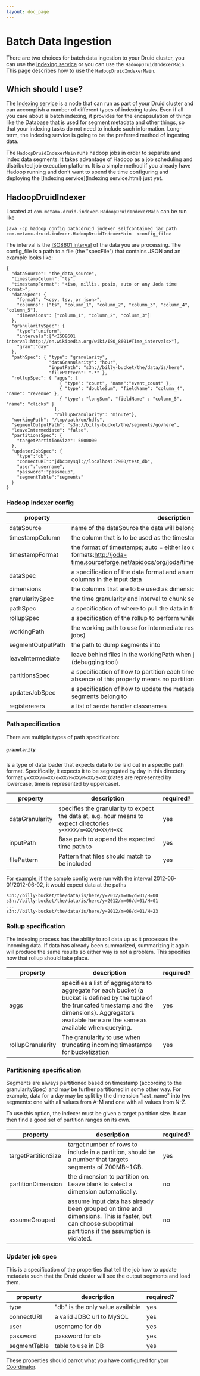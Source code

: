 ```yaml
---
layout: doc_page
---
```

Batch Data Ingestion
====================

There are two choices for batch data ingestion to your Druid cluster, you can use the [Indexing service](Indexing-service.html) or you can use the `HadoopDruidIndexerMain`. This page describes how to use the `HadoopDruidIndexerMain`.

Which should I use?
-------------------

The [Indexing service](Indexing-service.html) is a node that can run as part of your Druid cluster and can accomplish a number of different types of indexing tasks. Even if all you care about is batch indexing, it provides for the encapsulation of things like the Database that is used for segment metadata and other things, so that your indexing tasks do not need to include such information. Long-term, the indexing service is going to be the preferred method of ingesting data.

The `HadoopDruidIndexerMain` runs hadoop jobs in order to separate and index data segments. It takes advantage of Hadoop as a job scheduling and distributed job execution platform. It is a simple method if you already have Hadoop running and don’t want to spend the time configuring and deploying the [Indexing service](Indexing service.html) just yet.

HadoopDruidIndexer
------------------

Located at `com.metamx.druid.indexer.HadoopDruidIndexerMain` can be run like

```
java -cp hadoop_config_path:druid_indexer_selfcontained_jar_path com.metamx.druid.indexer.HadoopDruidIndexerMain  <config_file>
```

The interval is the [ISO8601 interval](http://en.wikipedia.org/wiki/ISO_8601#Time_intervals) of the data you are processing. The config\_file is a path to a file (the "specFile") that contains JSON and an example looks like:

```
{
  "dataSource": "the_data_source",
  "timestampColumn": "ts",
  "timestampFormat": "<iso, millis, posix, auto or any Joda time format>",
  "dataSpec": {
    "format": "<csv, tsv, or json>",
    "columns": ["ts", "column_1", "column_2", "column_3", "column_4", "column_5"],
    "dimensions": ["column_1", "column_2", "column_3"]
  },
  "granularitySpec": {
    "type":"uniform",
    "intervals":["<ISO8601 interval:http://en.wikipedia.org/wiki/ISO_8601#Time_intervals>"],
    "gran":"day"
  },
  "pathSpec": { "type": "granularity",
                "dataGranularity": "hour",
                "inputPath": "s3n://billy-bucket/the/data/is/here",
                "filePattern": ".*" },
  "rollupSpec": { "aggs": [
                    { "type": "count", "name":"event_count" },
                    { "type": "doubleSum", "fieldName": "column_4", "name": "revenue" },
                    { "type": "longSum", "fieldName" : "column_5", "name": "clicks" }
                  ],
                  "rollupGranularity": "minute"},
  "workingPath": "/tmp/path/on/hdfs",
  "segmentOutputPath": "s3n://billy-bucket/the/segments/go/here",
  "leaveIntermediate": "false",
  "partitionsSpec": {
    "targetPartitionSize": 5000000
  },
  "updaterJobSpec": {
    "type":"db",
    "connectURI":"jdbc:mysql://localhost:7980/test_db",
    "user":"username",
    "password":"passmeup",
    "segmentTable":"segments"
  }
}
```

### Hadoop indexer config

|property|description|required?|
|--------|-----------|---------|
|dataSource|name of the dataSource the data will belong to|yes|
|timestampColumn|the column that is to be used as the timestamp column|yes|
|timestampFormat|the format of timestamps; auto = either iso or millis, Joda time formats:http://joda-time.sourceforge.net/apidocs/org/joda/time/format/DateTimeFormat.html|yes|
|dataSpec|a specification of the data format and an array that names all of the columns in the input data|yes|
|dimensions|the columns that are to be used as dimensions|yes|
|granularitySpec|the time granularity and interval to chunk segments up into|yes|
|pathSpec|a specification of where to pull the data in from|yes|
|rollupSpec|a specification of the rollup to perform while processing the data|yes|
|workingPath|the working path to use for intermediate results (results between Hadoop jobs)|yes|
|segmentOutputPath|the path to dump segments into|yes|
|leaveIntermediate|leave behind files in the workingPath when job completes or fails (debugging tool)|no|
|partitionsSpec|a specification of how to partition each time bucket into segments, absence of this property means no partitioning will occur|no|
|updaterJobSpec|a specification of how to update the metadata for the druid cluster these segments belong to|yes|
|registererers|a list of serde handler classnames|no|

### Path specification

There are multiple types of path specification:

##### `granularity`

Is a type of data loader that expects data to be laid out in a specific path format. Specifically, it expects it to be segregated by day in this directory format `y=XXXX/m=XX/d=XX/H=XX/M=XX/S=XX` (dates are represented by lowercase, time is represented by uppercase).

|property|description|required?|
|--------|-----------|---------|
|dataGranularity|specifies the granularity to expect the data at, e.g. hour means to expect directories `y=XXXX/m=XX/d=XX/H=XX`|yes|
|inputPath|Base path to append the expected time path to|yes|
|filePattern|Pattern that files should match to be included|yes|

For example, if the sample config were run with the interval 2012-06-01/2012-06-02, it would expect data at the paths

```
s3n://billy-bucket/the/data/is/here/y=2012/m=06/d=01/H=00
s3n://billy-bucket/the/data/is/here/y=2012/m=06/d=01/H=01
...
s3n://billy-bucket/the/data/is/here/y=2012/m=06/d=01/H=23
```

### Rollup specification

The indexing process has the ability to roll data up as it processes the incoming data. If data has already been summarized, summarizing it again will produce the same results so either way is not a problem. This specifies how that rollup should take place.

|property|description|required?|
|--------|-----------|---------|
|aggs|specifies a list of aggregators to aggregate for each bucket (a bucket is defined by the tuple of the truncated timestamp and the dimensions). Aggregators available here are the same as available when querying.|yes|
|rollupGranularity|The granularity to use when truncating incoming timestamps for bucketization|yes|

### Partitioning specification

Segments are always partitioned based on timestamp (according to the granularitySpec) and may be further partitioned in some other way. For example, data for a day may be split by the dimension "last\_name" into two segments: one with all values from A-M and one with all values from N-Z.

To use this option, the indexer must be given a target partition size. It can then find a good set of partition ranges on its own.

|property|description|required?|
|--------|-----------|---------|
|targetPartitionSize|target number of rows to include in a partition, should be a number that targets segments of 700MB\~1GB.|yes|
|partitionDimension|the dimension to partition on. Leave blank to select a dimension automatically.|no|
|assumeGrouped|assume input data has already been grouped on time and dimensions. This is faster, but can choose suboptimal partitions if the assumption is violated.|no|

### Updater job spec

This is a specification of the properties that tell the job how to update metadata such that the Druid cluster will see the output segments and load them.

|property|description|required?|
|--------|-----------|---------|
|type|"db" is the only value available|yes|
|connectURI|a valid JDBC url to MySQL|yes|
|user|username for db|yes|
|password|password for db|yes|
|segmentTable|table to use in DB|yes|

These properties should parrot what you have configured for your [Coordinator](Coordinator.html).

